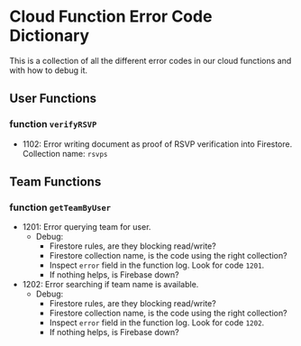 # Cloud Function Error Code Dictionary

This is a collection of all the different error codes in our cloud functions and with how to debug it.

## User Functions

### function `verifyRSVP`
- 1102: Error writing document as proof of RSVP verification into Firestore. Collection name: `rsvps`

## Team Functions

### function `getTeamByUser`
- 1201: Error querying team for user.
	- Debug:
		- Firestore rules, are they blocking read/write?
		- Firestore collection name, is the code using the right collection?
		- Inspect `error` field in the function log. Look for code `1201`.
		- If nothing helps, is Firebase down?
- 1202: Error searching if team name is available.
    - Debug:
		- Firestore rules, are they blocking read/write?
		- Firestore collection name, is the code using the right collection?
		- Inspect `error` field in the function log. Look for code `1202`.
		- If nothing helps, is Firebase down?
